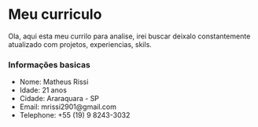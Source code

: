 # Meu curriculo

Ola, aqui esta meu currilo para analise, irei buscar deixalo constantemente atualizado com projetos, experiencias, skils.

<h3>Informações basicas</h3>
<ul>
    <li>Nome: Matheus Rissi
    <li>Idade: 21 anos
    <li>Cidade: Araraquara - SP
    <li>Email: mrissi2901@gmail.com
    <li>Telephone: +55 (19) 9 8243-3032
</ul>
